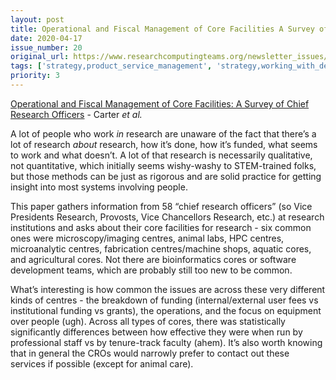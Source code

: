 ```yaml
---
layout: post
title: Operational and Fiscal Management of Core Facilities A Survey of Chief Research Officers - Carter *et al.*
date: 2020-04-17
issue_number: 20
original_url: https://www.researchcomputingteams.org/newsletter_issues/0020
tags: ['strategy,product_service_management', 'strategy,working_with_decision_makers']
priority: 3
---
```


<!-- markdownlint-disable MD033 -->
<!-- markdownlint-disable MD041 -->
<!-- markdownlint-disable MD049 -->

[Operational and Fiscal Management of Core Facilities: A Survey of Chief Research Officers](https://www.srainternational.org/blogs/srai-jra1/2019/12/09/operational-fiscal-management-of-core-facilities) - Carter *et al.*

A lot of people who work *in* research are unaware of the fact that there’s a lot of research *about* research, how it’s done, how it’s funded, what seems to work and what doesn’t.  A lot of that research is necessarily qualitative, not quantitative, which initially seems wishy-washy to STEM-trained folks, but those methods can be just as rigorous and are solid practice for getting insight into most systems involving people.

This paper gathers information from 58 “chief research officers” (so Vice Presidents Research, Provosts, Vice Chancellors Research, etc.) at research institutions and asks about their core facilities for research - six common ones were microscopy/imaging centres, animal labs, HPC centres, microanalytic centres, fabrication centres/machine shops, aquatic cores, and agricultural cores.  Not there are bioinformatics cores or software development teams, which are probably still too new to be common.

What’s interesting is how common the issues are across these very different kinds of centres - the breakdown of funding (internal/external user fees vs institutional funding vs grants), the operations, and the focus on equipment over people (ugh).   Across all types of cores, there was statistically significantly differences between how effective they were when run by professional staff vs by tenure-track faculty (ahem).   It’s also worth knowing that in general the CROs would narrowly prefer to contact out these services if possible (except for animal care).
